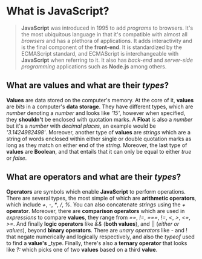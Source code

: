 # What is **JavaScript**?
>**JavaScript** was introduced in 1995 to add _programs_ to browsers. It's the most ubiquitous language in that it's compatible with almost all _browsers_ and has a plethora of applications. It adds interactivity and is the final component of the **front-end**. It is standardized by the ECMAScript standard, and ECMAScript is interchangeable with **JavaScript** when referring to it. It also has _back-end_ and _server-side programming_ applications such as **Node.js** among others.
## What are **values** and what are their _types_?
**Values** are data stored on the computer's memory. At the core of it, **values** are _bits_ in a computer's **data storage**. They have different types, which are _number_ denoting a _number_ and looks like _'15'_, however when specified, they **shouldn't** be enclosed with quotation marks. A **Float** is also a _number_ but it's a _number_ with _decimal places_, an example would be _'3.1424982498'_. Moreover, another type of **values** are _strings_ which are a string of words enclosed within either single or double quotation marks as long as they match on either end of the _string_. Moreover, the last type of **values** are **Boolean**, and that entails that it can only be equal to either _true_ or _false_.
## What are **operators** and what are their _types_?
**Operators** are symbols which enable **JavaScript** to perform operations. There are several types, the most simple of which are **arithmetic operators**, which include _+_, _-_, _*_, _/_, _%_. You can also concatenate _strings_ using the _+_ **operator**. Moreover, there are **comparison operators** which are used in _expressions_ to compare **values**, they range from _==_, _!=_, _===_, _!=_, _<_, _>_, _<=_, _>=_. And finally **logic operators** like _&&_ (**both values**), and || (_either or values_), beyond **binary operators**. There are _unary operators_ like - and ! that negate numerically and logically respectively, and also the _typeof_ used to find a **value's** _type. Finally, there's also a **ternary operator** that looks like _?:_ which picks one of two **values** based on a third **value**.
